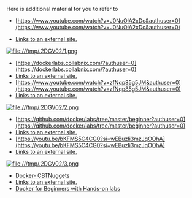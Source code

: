 Here is additional material for you to refer to

- [https://www.youtube.com/watch?v=J0NuOlA2xDc&authuser=0](https://www.youtube.com/watch?v=J0NuOlA2xDc&authuser=0)

- [Links to an external site.](https://www.youtube.com/watch?v=J0NuOlA2xDc&authuser=0)

[![file:///tmp/.2DGV02/1.png](file:///tmp/.2DGV02/1.png)](https://canvas.instructure.com/images/play_overlay.png)

- [https://dockerlabs.collabnix.com/?authuser=0](https://dockerlabs.collabnix.com/?authuser=0)
- [Links to an external site.](https://dockerlabs.collabnix.com/?authuser=0)
- [https://www.youtube.com/watch?v=zfNqp85g5JM&authuser=0](https://www.youtube.com/watch?v=zfNqp85g5JM&authuser=0)
- [Links to an external site.](https://www.youtube.com/watch?v=zfNqp85g5JM&authuser=0)

[![file:///tmp/.2DGV02/2.png](file:///tmp/.2DGV02/2.png)](https://canvas.instructure.com/images/play_overlay.png)

- [https://github.com/docker/labs/tree/master/beginner?authuser=0](https://github.com/docker/labs/tree/master/beginner?authuser=0)
- [Links to an external site.](https://github.com/docker/labs/tree/master/beginner?authuser=0)
- [https://youtu.be/bKFMS5C4CG0?si=wEBuzIi3mzJqOOhA](https://youtu.be/bKFMS5C4CG0?si=wEBuzIi3mzJqOOhA)
- [Links to an external site.](https://youtu.be/bKFMS5C4CG0?si=wEBuzIi3mzJqOOhA)

[![file:///tmp/.2DGV02/3.png](file:///tmp/.2DGV02/3.png)](https://canvas.instructure.com/images/play_overlay.png)

- [Docker- CBTNuggets](https://learn.adept.at/cbtnuggets/docker)
- [Links to an external site.](https://learn.adept.at/cbtnuggets/docker)
- [Docker for Beginners with Hands-on labs](https://www.coursera.org/learn/docker-for-the-absolute-beginner)

[](https://www.coursera.org/learn/docker-for-the-absolute-beginner)